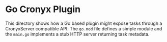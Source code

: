 # Go Cronyx Plugin

This directory shows how a Go based plugin might expose tasks through a
CronyxServer compatible API. The `go.mod` file defines a simple module and the
`main.go` implements a stub HTTP server returning task metadata.
